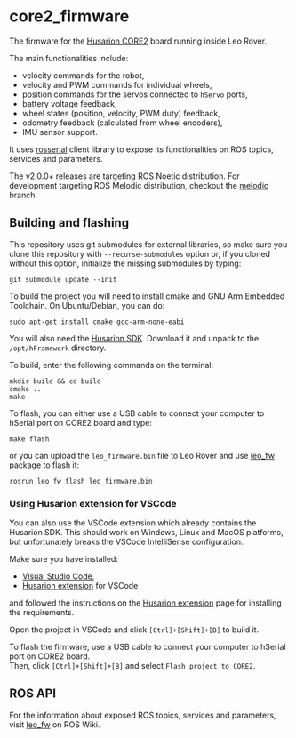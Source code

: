 # core2_firmware

The firmware for the [Husarion CORE2] board running inside Leo Rover. 

The main functionalities include:
- velocity commands for the robot,
- velocity and PWM commands for individual wheels,
- position commands for the servos connected to `hServo` ports,
- battery voltage feedback,
- wheel states (position, velocity, PWM duty) feedback,
- odometry feedback (calculated from wheel encoders),
- IMU sensor support.

It uses [rosserial] client library to expose its functionalities on ROS topics, services and parameters.

The v2.0.0+ releases are targeting ROS Noetic distribution. For development targeting ROS Melodic distribution, checkout the [melodic] branch.

## Building and flashing
This repository uses git submodules for external libraries, so make sure you clone this repository with `--recurse-submodules` option or, if you cloned without this option, initialize the missing submodules by typing:
```
git submodule update --init
```
To build the project you will need to install cmake and GNU Arm Embedded Toolchain. On Ubuntu/Debian, you can do:
```
sudo apt-get install cmake gcc-arm-none-eabi
```
You will also need the [Husarion SDK]. Download it and unpack to the `/opt/hFramework` directory.

To build, enter the following commands on the terminal:
```
mkdir build && cd build
cmake ..
make
```
To flash, you can either use a USB cable to connect your computer to hSerial port on CORE2 board and type:
```
make flash
```
or you can upload the `leo_firmware.bin` file to Leo Rover and use [leo_fw] package to flash it:
```
rosrun leo_fw flash leo_firmware.bin
```

### Using Husarion extension for VSCode
You can also use the VSCode extension which already contains the Husarion SDK. This should work on Windows, Linux and MacOS platforms, but unfortunately breaks the VSCode IntelliSense configuration.

 Make sure you have installed:
- [Visual Studio Code],
- [Husarion extension] for VSCode

and followed the instructions on the [Husarion extension] page for installing the requirements.

Open the project in VSCode and click `[Ctrl]+[Shift]+[B]` to build it.

To flash the firmware, use a USB cable to connect your computer to hSerial port on CORE2 board. \
Then, click `[Ctrl]+[Shift]+[B]` and select `Flash project to CORE2`.

## ROS API

For the information about exposed ROS topics, services and parameters, visit [leo_fw] on ROS Wiki.


[leo_fw]: http://wiki.ros.org/leo_fw
[Visual Studio Code]: https://code.visualstudio.com
[Husarion extension]: https://marketplace.visualstudio.com/items?itemName=husarion.husarion
[Husarion CORE2]: https://husarion.com/manuals/core2/
[rosserial]: http://wiki.ros.org/rosserial
[Husarion SDK]: http://files.fictionlab.pl/husarion/Husarion_SDK-stable.zip
[melodic]: https://github.com/LeoRover/core2_firmware/tree/melodic